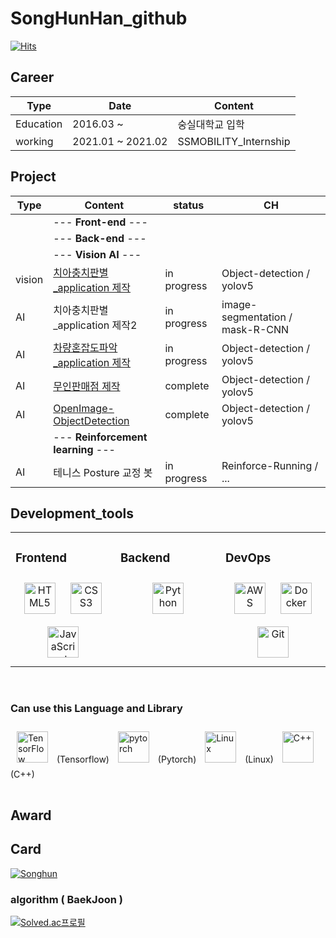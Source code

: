 # SongHunHan_github

[![Hits](https://hits.seeyoufarm.com/api/count/incr/badge.svg?url=https%3A%2F%2Fgithub.com%2FSongHunHan&count_bg=%23FF8888&title_bg=%239BB1FF&icon=&icon_color=%23D99595&title=visit+&edge_flat=false)](https://hits.seeyoufarm.com)


## Career

| Type | Date | Content | 
|------|---|---|
| Education | 2016.03 ~ | 숭실대학교 입학 |
| working | 2021.01 ~ 2021.02 | SSMOBILITY_Internship |


## Project

| Type | Content | status | CH |
|---|---|---|---|
||  --- <b>Front-end</b>  --- ||
||  --- <b>Back-end</b>  --- ||
||  --- <b>Vision AI</b>  --- ||
| vision | [치아충치판별_application 제작](https://github.com/SongHunHan/AI_yolov5_cavityDetection) | in progress | Object-detection / yolov5 |
| AI | 치아충치판별_application 제작2 | in progress | image-segmentation / mask-R-CNN |
| AI | [차량혼잡도파악_application 제작](https://github.com/SongHunHan/AI_yolov5_vehicleDetection) | in progress | Object-detection / yolov5 |
| AI | [무인판매점 제작](https://github.com/SongHunHan/AI_yolov5_autoshop) | complete | Object-detection / yolov5 |
| AI | [OpenImage-ObjectDetection](https://github.com/SongHunHan/OpenImage-ObjectDetection) | complete | Object-detection / yolov5 | using OIDv4 |
||  --- <b>Reinforcement learning</b>  --- ||
| AI | 테니스 Posture 교정 봇 | in progress | Reinforce-Running / ... |

## Development_tools

<table><tr><td valign="top" width="33%">

### Frontend  
<div align="center">  
<img style="margin: 10px" src="https://profilinator.rishav.dev/skills-assets/html5-original-wordmark.svg" alt="HTML5" height="50" />  
<img style="margin: 10px" src="https://profilinator.rishav.dev/skills-assets/css3-original-wordmark.svg" alt="CSS3" height="50" />  
<img style="margin: 10px" src="https://profilinator.rishav.dev/skills-assets/javascript-original.svg" alt="JavaScript" height="50" />  
</div>

</td><td valign="top" width="33%">

### Backend  
<div align="center">  
<img style="margin: 10px" src="https://profilinator.rishav.dev/skills-assets/python-original.svg" alt="Python" height="50" />  

</div>

</td><td valign="top" width="33%">

### DevOps  
<div align="center">  
<img style="margin: 10px" src="https://profilinator.rishav.dev/skills-assets/amazonwebservices-original-wordmark.svg" alt="AWS" height="50" />  
<img style="margin: 10px" src="https://profilinator.rishav.dev/skills-assets/docker-original-wordmark.svg" alt="Docker" height="50" />  
<img style="margin: 10px" src="https://profilinator.rishav.dev/skills-assets/git-scm-icon.svg" alt="Git" height="50" />  
</div>

</td></tr></table>  

<br/>  
<table>

### Can use this Language and Library
<div align="left">
<img style="margin: 10px" src="https://profilinator.rishav.dev/skills-assets/tensorflow-icon.svg" alt="TensorFlow" height="50" />  
(Tensorflow)
<img style="margin: 10px" src="https://profilinator.rishav.dev/skills-assets/pytorch-icon.svg" alt="pytorch" height="50" /> 
(Pytorch)
<img style="margin: 10px" src="https://profilinator.rishav.dev/skills-assets/linux-original.svg" alt="Linux" height="50" />  
(Linux)
<img style="margin: 10px" src="https://profilinator.rishav.dev/skills-assets/cplusplus-original.svg" alt="C++" height="50" />  
(C++)
</div>
</table>  
  
## Award

## Card

[![Songhun](https://github-readme-stats.vercel.app/api?username=SongHunHan)](https://github.com/SongHunHan)

### algorithm ( BaekJoon )
[![Solved.ac프로필](http://mazassumnida.wtf/api/v2/generate_badge?boj=gksthdgns3)](https://solved.ac/profile/gksthdgns3)
